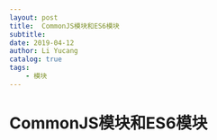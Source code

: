 ```yaml
---
layout: post
title:  CommonJS模块和ES6模块
subtitle: 
date: 2019-04-12
author: Li Yucang
catalog: true
tags:
    - 模块
---
```


# CommonJS模块和ES6模块
